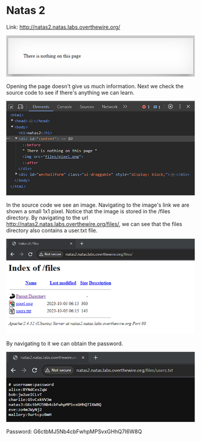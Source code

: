 # Natas 2

Link: http://natas2.natas.labs.overthewire.org/

![Web page.](../images/natas2/page.png)

Opening the page doesn't give us much information. Next we check the source code to see if there's anything we can learn.

![Source code.](../images/natas2/sourceCode.png)

In the source code we see an image. Navigating to the image's link we are shown a small 1x1 pixel. Notice that the image is stored in the /files directory. By navigating to the url http://natas2.natas.labs.overthewire.org/files/, we can see that the files directory also contains a user.txt file.

![Index of files.](../images/natas2/index.png)

By navigating to it we can obtain the password.

![Contents of the user.txt file](../images/natas2/users.png)

Password: G6ctbMJ5Nb4cbFwhpMPSvxGHhQ7I6W8Q